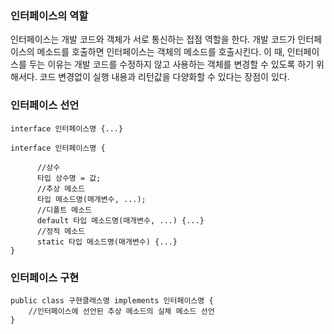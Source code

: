### 인터페이스의 역할
인터페이스는 개발 코드와 객체가 서로 통신하는 접점 역할을 한다.
개발 코드가 인터페이스의 메소드를 호출하면 인터페이스는 객체의 메소드를 호출시킨다.
이 때, 인터페이스를 두는 이유는 개발 코드를 수정하지 않고 사용하는 객체를 변경할 수 있도록 하기 위해서다.
코드 변경없이 실행 내용과 리턴값을 다양화할 수 있다는 장점이 있다.

### 인터페이스 선언
``` 
interface 인터페이스명 {...} 
```
``` 
interface 인터페이스명 { 

      //상수
      타입 상수명 = 값;
      //추상 메소드
      타입 메소드명(매개변수, ...);
      //디폴트 메소드
      default 타입 메소드명(매개변수, ...) {...}
      //정적 메소드
      static 타입 메소드명(매개변수) {...}
}
```

### 인터페이스 구현
```
public class 구현클래스명 implements 인터페이스명 {
    //인터페이스에 선언된 추상 메소드의 실체 메소드 선언
}
```
